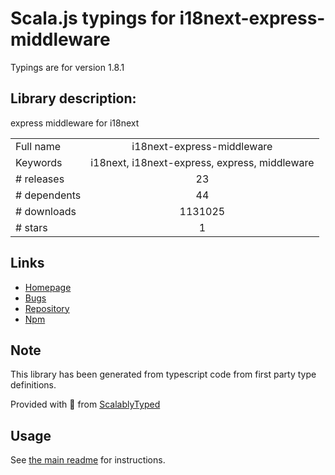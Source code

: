 
# Scala.js typings for i18next-express-middleware

Typings are for version 1.8.1

## Library description:
express middleware for i18next

|                    |                 |
| ------------------ | :-------------: |
| Full name          | i18next-express-middleware |
| Keywords           | i18next, i18next-express, express, middleware |
| # releases         | 23 |
| # dependents       | 44 |
| # downloads        | 1131025 |
| # stars            | 1 |

## Links
- [Homepage](https://github.com/i18next/i18next-express-middleware)
- [Bugs](https://github.com/i18next/i18next-express-middleware/issues)
- [Repository](https://github.com/i18next/i18next-express-middleware)
- [Npm](https://www.npmjs.com/package/i18next-express-middleware)
    


## Note
This library has been generated from typescript code from first party type definitions.

Provided with :purple_heart: from [ScalablyTyped](https://github.com/oyvindberg/ScalablyTyped)

## Usage
See [the main readme](../../readme.md) for instructions.


